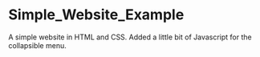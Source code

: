 # Simple_Website_Example
A simple website in HTML and CSS. Added a little bit of Javascript for the collapsible menu.

